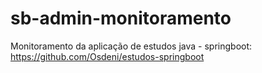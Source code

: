 # sb-admin-monitoramento

Monitoramento da aplicação de estudos java - springboot: https://github.com/Osdeni/estudos-springboot


